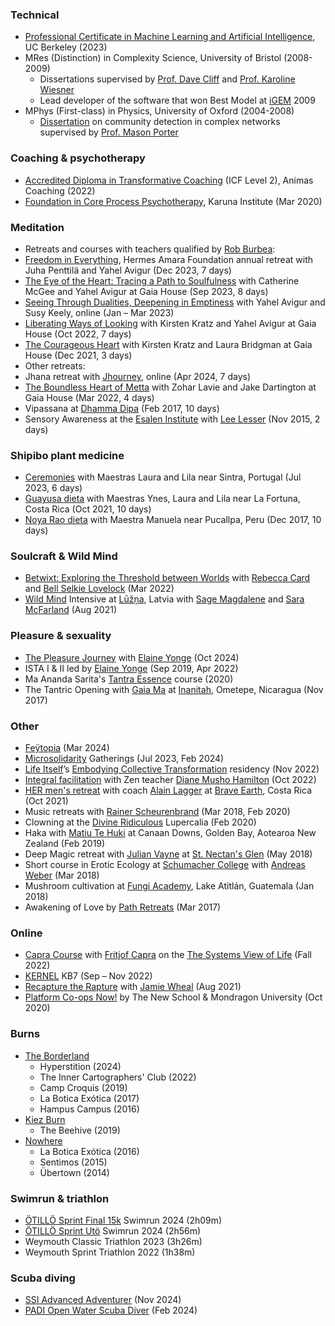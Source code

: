 ### Technical

*   [Professional Certificate in Machine Learning and Artificial Intelligence](https://em-executive.berkeley.edu/professional-certificate-machine-learning-artificial-intelligence?advocate_source=dashboard&coupon=STEPH%3A11-8ICI43C&utm_campaign=incentivized_referrals&utm_content=SO+-+Berkeley+Professional+Certificate+in+ML+%26+AI&utm_medium=personal_url&utm_source=referral#referrals-email-capture-modal), UC Berkeley (2023)
*   MRes (Distinction) in Complexity Science, University of Bristol (2008-2009) 
    *   Dissertations supervised by [Prof. Dave Cliff](https://en.wikipedia.org/wiki/Dave_Cliff_(computer_scientist)) and [Prof. Karoline Wiesner](https://www.karowiesner.org/)
    *   Lead developer of the software that won Best Model at [iGEM](https://igem.org/) 2009
*   MPhys (First-class) in Physics, University of Oxford (2004-2008)
    *   [Dissertation](https://stephenreid.net/reid_report_final.pdf) on community detection in complex networks supervised by [Prof. Mason Porter](https://en.wikipedia.org/wiki/Mason_Porter)

### Coaching & psychotherapy

*   [Accredited Diploma in Transformative Coaching](https://www.animascoaching.com/coach-training-course/) (ICF Level 2), Animas Coaching (2022)
*   [Foundation in Core Process Psychotherapy](https://www.karunadartmoor.co.uk/), Karuna Institute (Mar 2020)

### Meditation

*   Retreats and courses with teachers qualified by [Rob Burbea](https://hermesamara.org):
  *   [Freedom in Everything](https://hermesamara.org/), Hermes Amara Foundation annual retreat with Juha Penttilä and Yahel Avigur (Dec 2023, 7 days)
  *   [The Eye of the Heart: Tracing a Path to Soulfulness](https://dharmaseed.org/retreats/5700/) with Catherine McGee and Yahel Avigur at Gaia House (Sep 2023, 8 days)
  *   [Seeing Through Dualities, Deepening in Emptiness](https://dharmacourse.org/seeing-through-dualities-deepening-in-emptiness/) with Yahel Avigur and Susy Keely, online (Jan – Mar 2023)
  *   [Liberating Ways of Looking](https://dharmaseed.org/retreats/5347) with Kirsten Kratz and Yahel Avigur at Gaia House (Oct 2022, 7 days)
  *   [The Courageous Heart](https://dharmaseed.org/retreats/5054/) with Kirsten Kratz and Laura Bridgman at Gaia House (Dec 2021, 3 days)
*   Other retreats:
  *   Jhana retreat with [Jhourney](https://pages.jhourney.io/spring-retreats), online (Apr 2024, 7 days)
  *   [The Boundless Heart of Metta](https://dharmaseed.org/retreats/5099) with Zohar Lavie and Jake Dartington at Gaia House (Mar 2022, 4 days)
  *   Vipassana at [Dhamma Dipa](https://www.dipa.dhamma.org/) (Feb 2017, 10 days)
  *   Sensory Awareness at the [Esalen Institute](https://www.esalen.org/) with [Lee Lesser](http://www.returntooursenses.com/) (Nov 2015, 2 days)


### Shipibo plant medicine

*   [Ceremonies](https://niweraoxobo.com/project/schedule) with Maestras Laura and Lila near Sintra, Portugal (Jul 2023, 6 days)
*   [Guayusa dieta](https://niweraoxobo.com/project/schedule) with Maestras Ynes, Laura and Lila near La Fortuna, Costa Rica (Oct 2021, 10 days)
*   [Noya Rao dieta](https://medium.com/@stephenreid321/dieta-with-noya-rao-part-1-welcome-to-the-jungle-23bdefec1dad) with Maestra Manuela near Pucallpa, Peru (Dec 2017, 10 days)

### Soulcraft & Wild Mind

* [Betwixt: Exploring the Threshold between Worlds](https://naturewisdom.life/event/betwixt-exploring-the-threshold-between-worlds/) with [Rebecca Card](http://naturewisdom.life/) and [Bell Selkie Lovelock](https://www.bellselkie.co.uk/) (Mar 2022)
* [Wild Mind](https://www.goodreads.com/en/book/show/16000440) Intensive at [Lūžņa](https://www.soulcraft.eu/about), Latvia with [Sage Magdalene](https://sagemagdalene.com/) and [Sara McFarland](https://www.saramcfarland.com/) (Aug 2021)

### Pleasure & sexuality

*   [The Pleasure Journey](https://www.elaineyonge.com/tpj) with [Elaine Yonge](https://www.elaineyonge.com/) (Oct 2024)
*   ISTA I & II led by [Elaine Yonge](https://www.elaineyonge.com/) (Sep 2019, Apr 2022)
*   Ma Ananda Sarita's [Tantra Essence](https://www.anandasarita.com/master-lover) course (2020)
*   The Tantric Opening with [Gaia Ma](https://gaiagasm.com/) at [Inanitah](https://www.inanitah.com/), Ometepe, Nicaragua (Nov 2017)

### Other

*   [Feÿtopia](https://feytopia.com/) (Mar 2024)
*   [Microsolidarity](https://www.microsolidarity.cc/) Gatherings (Jul 2023, Feb 2024)
*   [Life Itself](https://lifeitself.us/)’s [Embodying Collective Transformation](https://lifeitself.us/embodying-collective-transformation/) residency (Nov 2022)
*   [Integral facilitation](https://www.dianemushohamilton.com/event/active-and-receptive-skills/) with Zen teacher [Diane Musho Hamilton](https://www.dianemushohamilton.com/) (Oct 2022)
*   [HER men's retreat](https://www.braveearth.com/experiences/her20-dp5h6) with coach [Alain Lagger](http://www.alainlagger.com/bio-2) at [Brave Earth](https://www.braveearth.com/), Costa Rica (Oct 2021)
*   Music retreats with [Rainer Scheurenbrand](https://open.spotify.com/artist/2ZQinGoK9FA6ohO68q65A5) (Mar 2018, Feb 2020)
*   Clowning at the [Divine Ridiculous](https://www.facebook.com/groups/divine.ridiculous/) Lupercalia (Feb 2020)
*   Haka with [Matiu Te Huki](https://rainbowwarrior.nz/) at Canaan Downs, Golden Bay, Aotearoa New Zealand (Feb 2019)
*   Deep Magic retreat with [Julian Vayne](https://julianvayne.com/) at [St. Nectan's Glen](https://www.st-nectansglen.co.uk/) (May 2018)
*   Short course in Erotic Ecology at [Schumacher College](https://campus.dartington.org/schumacher-college/) with [Andreas Weber](https://biologyofwonder.org/) (Mar 2018)
*   Mushroom cultivation at [Fungi Academy](http://fungiacademy.com/), Lake Atitlán, Guatemala (Jan 2018)
*   Awakening of Love by [Path Retreats](http://pathretreats.com) (Mar 2017)

### Online

*   [Capra Course](https://www.capracourse.net/) with [Fritjof Capra](https://www.fritjofcapra.net/) on the [The Systems View of Life](https://www.goodreads.com/en/book/show/18554985) (Fall 2022)
*   [KERNEL](https://kernel.community/) KB7 (Sep – Nov 2022)
*   [Recapture the Rapture](https://www.flowgenomeproject.com/future-proof-your-life) with [Jamie Wheal](https://www.flowgenomeproject.com/our-story) (Aug 2021)
*   [Platform Co-ops Now!](https://platform.coop/blog/platform-co-ops-now-2nd-edition/) by The New School & Mondragon University (Oct 2020)

### Burns

*   [The Borderland](http://theborderland.se)
    *   Hyperstition (2024)
    *   The Inner Cartographers' Club (2022)
    *   Camp Croquis (2019)
    *   La Botica Exótica (2017)
    *   Hampus Campus (2016)
*   [Kiez Burn](https://kiezburn.org/)
    *   The Beehive (2019)
*   [Nowhere](http://goingnowhere.org)
    *   La Botica Exótica (2016)
    *   Sentimos (2015)
    *   Übertown (2014)

### Swimrun & triathlon

* [ÖTILLÖ Sprint Final 15k](https://otilloswimrun.com/races/otillo-sprint-final-15k-sweden/) Swimrun 2024 (2h09m)
* [ÖTILLÖ Sprint Utö](https://otilloswimrun.com/races/uto-sweden/uto-sprint/) Swimrun 2024 (2h56m)
* Weymouth Classic Triathlon 2023 (3h26m)
* Weymouth Sprint Triathlon 2022 (1h38m)

### Scuba diving

* [SSI Advanced Adventurer](https://www.divessi.com/en/advanced-training/scuba-diving/advanced-adventurer) (Nov 2024)
* [PADI Open Water Scuba Diver](https://www.padi.com/courses/open-water-diver) (Feb 2024)

